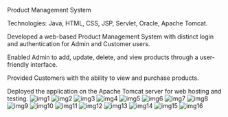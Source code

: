 Product Management System

Technologies: Java, HTML, CSS, JSP, Servlet, Oracle,
Apache Tomcat.

Developed a web-based Product Management System with
distinct login and authentication for Admin and Customer
users.

Enabled Admin to add, update, delete, and view products
through a user-friendly interface.

Provided Customers with the ability to view and purchase
products.

Deployed the application on the Apache Tomcat server for
web hosting and testing.
![img1](https://github.com/user-attachments/assets/7f9c1f8f-87f1-4d65-a453-1b65de425bd7)
![img2](https://github.com/user-attachments/assets/56ecdc6d-d49d-4eec-b61a-9dc320236c6c)
![img3](https://github.com/user-attachments/assets/5b3fb18a-ef76-4d45-af4b-f0eeeda0a8b4)
![img4](https://github.com/user-attachments/assets/e5758f78-1741-4ce4-9d43-c2ee850d112e)
![img5](https://github.com/user-attachments/assets/1cb8964f-cdc9-4113-8b30-cedfe50c8d18)
![img6](https://github.com/user-attachments/assets/4c0cb795-31a3-41b2-8b3d-4511691e3da3)
![img7](https://github.com/user-attachments/assets/7e3875f0-e960-425d-aff5-ae1f7c90e476)
![img8](https://github.com/user-attachments/assets/5a556847-11af-479e-be60-d4b12ed49ef2)
![img9](https://github.com/user-attachments/assets/d97ba849-7a2d-4448-8639-45b21d09ece2)
![img10](https://github.com/user-attachments/assets/6ad1f3e6-6ee3-4c06-8b58-97d83c1570a8)
![img11](https://github.com/user-attachments/assets/5584a69c-6658-4015-8e6c-2f0745433605)
![img12](https://github.com/user-attachments/assets/7b5129cc-1fe7-4680-96ab-2bf343c6dad3)
![img13](https://github.com/user-attachments/assets/6c16134d-7669-4d9d-8b74-9deda6ee4cb3)
![img14](https://github.com/user-attachments/assets/2e6e21ea-8d67-4d61-960b-dc91de84e8d3)
![img15](https://github.com/user-attachments/assets/8f426f81-2660-405f-98c6-35e3cf7a3f73)
![img16](https://github.com/user-attachments/assets/b3df2adb-3bce-491d-9309-e526ed9402c5)
